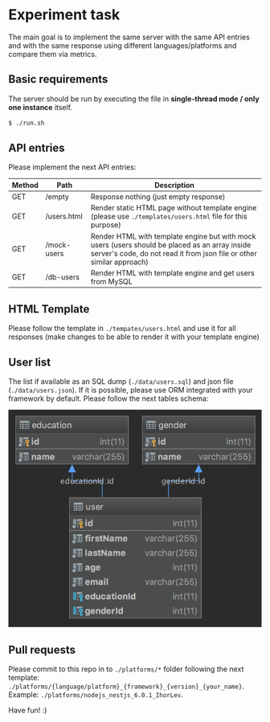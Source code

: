 # Experiment task

The main goal is to implement the same server with the same API entries and with the same response using different languages/platforms and compare them via metrics.

## Basic requirements

The server should be run by executing the file in **single-thread mode / only one instance** itself.

```bash
$ ./run.sh
```

## API entries

Please implement the next API entries:

| Method | Path        | Description                                                                                                                                                             |
| ------ | ----------- | ----------------------------------------------------------------------------------------------------------------------------------------------------------------------- |
| GET    | /empty      | Response nothing (just empty response)                                                                                                                                  |
| GET    | /users.html | Render static HTML page without template engine (please use `./templates/users.html` file for this purpose)                                                             |
| GET    | /mock-users | Render HTML with template engine but with mock users (users should be placed as an array inside server's code, do not read it from json file or other similar approach) |
| GET    | /db-users   | Render HTML with template engine and get users from MySQL                                                                                                               |

## HTML Template

Please follow the template in `./tempates/users.html` and use it for all responses (make changes to be able to render it with your template engine)

## User list

The list if available as an SQL dump (`./data/users.sql`) and json file (`./data/users.json`).
If it is possible, please use ORM integrated with your framework by default.
Please follow the next tables schema:

![GitHub Logo](/data/users-scheme.png)

## Pull requests

Please commit to this repo in to `./platforms/*` folder following the next template: `./platforms/{language/platform}_{framework}_{version}_{your_name}`.
Example: `./platforms/nodejs_nestjs_6.0.1_IhorLev`.

Have fun! :)
